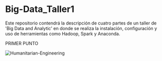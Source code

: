 # Big-Data_Taller1
Este repositorio contendrá la descripción de cuatro partes de un taller de 'Big Data and Analytic' en donde se realiza la instalación, configuración y uso de herramientas como Hadoop, Spark y Anaconda.


PRIMER PUNTO

![Humanitarian-Engineering](https://user-images.githubusercontent.com/90856580/133650504-7cde1a82-7896-4504-8189-d3a553339c45.jpg)
